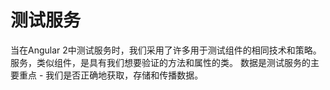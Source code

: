 # 测试服务

当在Angular 2中测试服务时，我们采用了许多用于测试组件的相同技术和策略。 服务，类似组件，是具有我们想要验证的方法和属性的类。 数据是测试服务的主要重点 - 我们是否正确地获取，存储和传播数据。